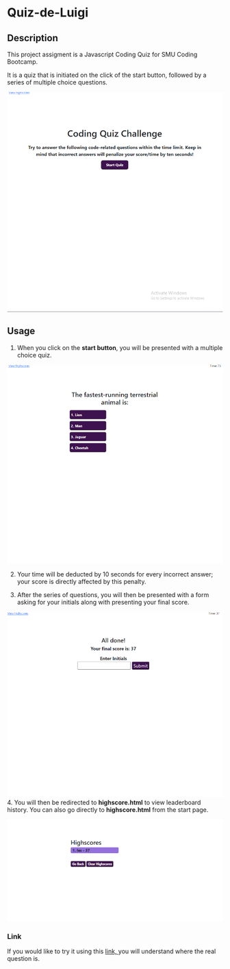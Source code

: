 # Quiz-de-Luigi 

## Description
This project assigment is a Javascript Coding Quiz for SMU Coding Bootcamp.

It is a quiz that is initiated on the click of the start button, followed by a series of multiple choice questions.

![](img/start.png)

## Usage

1. When you click on the **start button**, you will be presented with a multiple choice quiz.

![](img/quizquestions.png)

2. Your time will be deducted by 10 seconds for every incorrect answer; your score is directly affected by this penalty.


3. After the series of questions, you will then be presented with a form asking for your initials along with presenting your final score.

![](img/Alldone.png)
4. You will then be redirected to **highscore.html** to view leaderboard history. You can also go directly to **highscore.html** from the start page.

![](img/onescore.png)



### Link
If you would like to try it using this [link, ](https://wingz003.github.io/Quiz-de-Luigi/) you will understand where the real question is.

